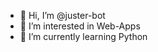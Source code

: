 - 👋 Hi, I’m @juster-bot
- 👀 I’m interested in Web-Apps
- 🌱 I’m currently learning Python

<!---
juster-bot/juster-bot is a ✨ special ✨ repository because its `README.md` (this file) appears on your GitHub profile.
You can click the Preview link to take a look at your changes.
--->
